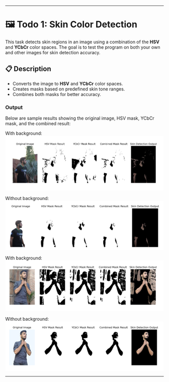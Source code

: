 
---

# 🖼️ Todo 1: Skin Color Detection

This task detects skin regions in an image using a combination of the **HSV** and **YCbCr** color spaces. The goal is to test the program on both your own and other images for skin detection accuracy.

## 📋 Description

- Converts the image to **HSV** and **YCbCr** color spaces.
- Creates masks based on predefined skin tone ranges.
- Combines both masks for better accuracy.

### Output

Below are sample results showing the original image, HSV mask, YCbCr mask, and the combined result:

With background:
![output 1](./images/output1.png)

Without background:
![output 2](./images/output2.png)

With background:
![output 3](./images/output3.png)

Without background:
![output 4](./images/output4.png)

---
